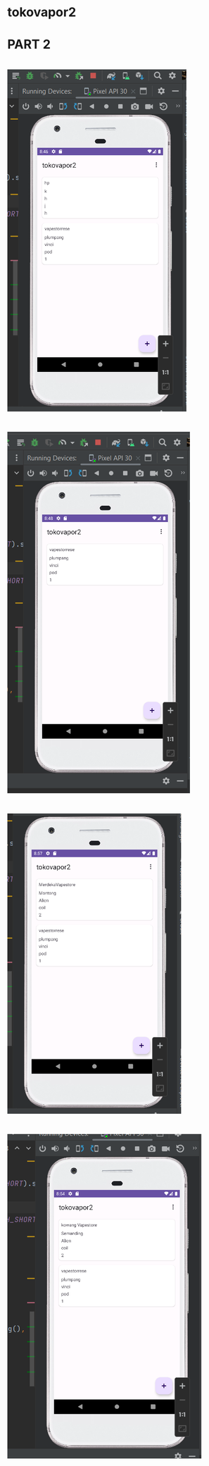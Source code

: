 # tokovapor2
# PART 2
# <img src="https://github.com/sutraganda/tokovapor2/blob/main/sebelum%20di%20delete.png">
# <img src="https://github.com/sutraganda/tokovapor2/blob/main/setelah%20di%20delete.png">
# <img src="https://github.com/sutraganda/tokovapor2/blob/main/setelah%20di%20ubah.png">
# <img src="https://github.com/sutraganda/tokovapor2/blob/main/setelah%20di%20tambah%20data.png">
